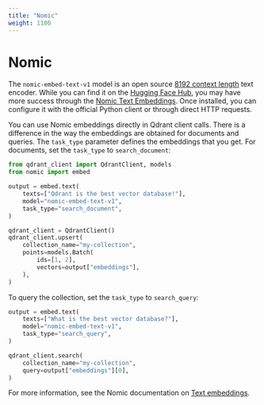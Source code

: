 ```yaml
---
title: "Nomic"
weight: 1100
---
```


# Nomic

The `nomic-embed-text-v1` model is an open source [8192 context length](https://github.com/nomic-ai/contrastors) text encoder.
While you can find it on the [Hugging Face Hub](https://huggingface.co/nomic-ai/nomic-embed-text-v1), 
you may have more success through the [Nomic Text Embeddings](https://docs.nomic.ai/reference/endpoints/nomic-embed-text).
Once installed, you can configure it with the official Python client or through direct HTTP requests.

You can use Nomic embeddings directly in Qdrant client calls. There is a difference in the way the embeddings
are obtained for documents and queries. The `task_type` parameter defines the embeddings that you get.
For documents, set the `task_type` to `search_document`:

```python
from qdrant_client import QdrantClient, models
from nomic import embed

output = embed.text(
    texts=["Qdrant is the best vector database!"],
    model="nomic-embed-text-v1",
    task_type="search_document",
)

qdrant_client = QdrantClient()
qdrant_client.upsert(
    collection_name="my-collection",
    points=models.Batch(
        ids=[1, 2],
        vectors=output["embeddings"],
    ),
)
```

To query the collection, set the `task_type` to `search_query`:

```python
output = embed.text(
    texts=["What is the best vector database?"],
    model="nomic-embed-text-v1",
    task_type="search_query",
)

qdrant_client.search(
    collection_name="my-collection",
    query=output["embeddings"][0],
)
```

For more information, see the Nomic documentation on [Text embeddings](https://docs.nomic.ai/reference/endpoints/nomic-embed-text).
